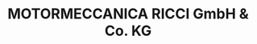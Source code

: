 ---
title: "MOTORMECCANICA RICCI GmbH & Co. KG"
url: /krefeld/motormeccanica-ricci-gmbh-und-co-kg/
shop: Autowerkstatt
---
